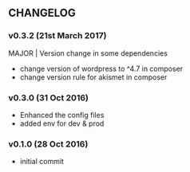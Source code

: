 ## CHANGELOG

### v0.3.2 (21st March 2017)

MAJOR | Version change in some dependencies

* change version of wordpress to ^4.7 in composer
* change version rule for akismet in composer

### v0.3.0 (31 Oct 2016)

* Enhanced the config files
* added env for dev & prod

### v0.1.0 (28 Oct 2016)

* initial commit
